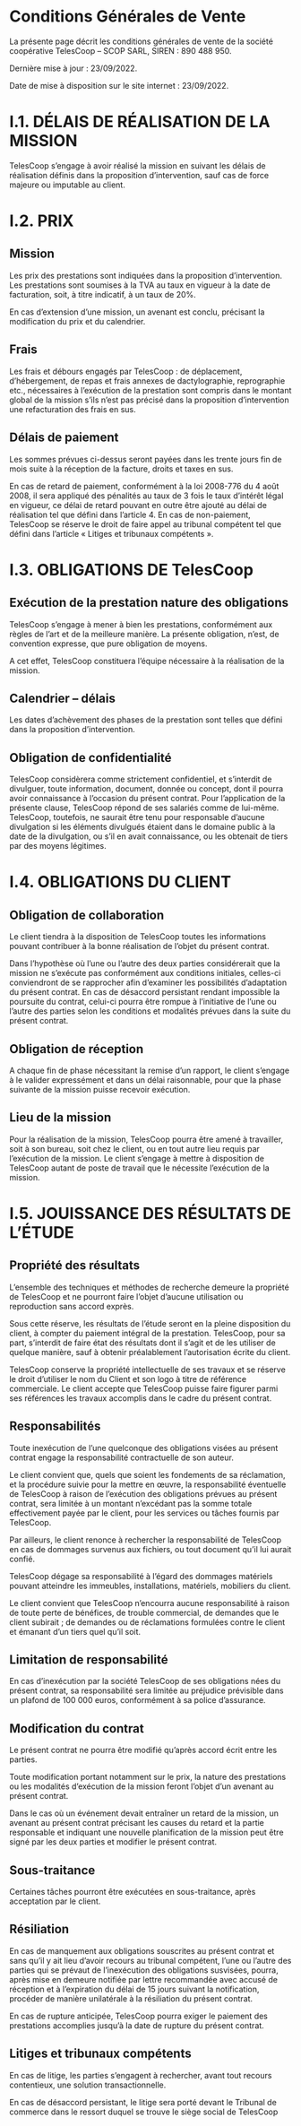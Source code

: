 # Conditions Générales de Vente
La présente page décrit les conditions générales de vente de la société coopérative TelesCoop – SCOP SARL, SIREN : 890 488 950.

Dernière mise à jour : 23/09/2022.

Date de mise à disposition sur le site internet : 23/09/2022.

# I.1.  DÉLAIS DE RÉALISATION DE LA MISSION
TelesCoop s’engage à avoir réalisé la mission en suivant les délais de réalisation définis dans la proposition d’intervention, sauf cas de force majeure ou imputable au client.

# I.2.  PRIX
## Mission

Les prix des prestations sont indiquées dans la proposition d’intervention. Les prestations sont soumises à la TVA au taux en vigueur à la date de facturation, soit, à titre indicatif, à un taux de 20%.

En cas d’extension d’une mission, un avenant est conclu, précisant la modification du prix et du calendrier.

## Frais

Les frais et débours engagés par TelesCoop : de déplacement, d’hébergement, de repas et frais annexes de dactylographie, reprographie etc., nécessaires à l’exécution de la prestation sont compris dans le montant global de la mission s’ils n’est pas précisé dans la proposition d’intervention une refacturation des frais en sus.

## Délais de paiement

Les sommes prévues ci-dessus seront payées dans les trente jours fin de mois suite à la réception de la facture, droits et taxes en sus.

En cas de retard de paiement, conformément à la loi 2008-776 du 4 août 2008, il sera appliqué des pénalités au taux de 3 fois le taux d’intérêt légal en vigueur, ce délai de retard pouvant en outre être ajouté au délai de réalisation tel que défini dans l’article 4. En cas de non-paiement, TelesCoop se réserve le droit de faire appel au tribunal compétent tel que défini dans l’article « Litiges et tribunaux compétents ».

# I.3.  OBLIGATIONS DE TelesCoop
## Exécution de la prestation nature des obligations

TelesCoop s’engage à mener à bien les prestations, conformément aux règles de l’art et de la meilleure manière. La présente obligation, n’est, de convention expresse, que pure obligation de moyens.

A cet effet, TelesCoop constituera l’équipe nécessaire à la réalisation de la mission.

## Calendrier – délais

Les dates d’achèvement des phases de la prestation sont telles que défini dans la proposition d’intervention.

## Obligation de confidentialité

TelesCoop considèrera comme strictement confidentiel, et s’interdit de divulguer, toute information, document, donnée ou concept, dont il pourra avoir connaissance à l’occasion du présent contrat. Pour l’application de la présente clause, TelesCoop répond de ses salariés comme de lui-même. TelesCoop, toutefois, ne saurait être tenu pour responsable d’aucune divulgation si les éléments divulgués étaient dans le domaine public à la date de la divulgation, ou s’il en avait connaissance, ou les obtenait de tiers par des moyens légitimes.

# I.4.  OBLIGATIONS DU CLIENT
## Obligation de collaboration

Le client tiendra à la disposition de TelesCoop toutes les informations pouvant contribuer à la bonne réalisation de l’objet du présent contrat.

Dans l’hypothèse où l’une ou l’autre des deux parties considérerait que la mission ne s’exécute pas conformément aux conditions initiales, celles-ci conviendront de se rapprocher afin d’examiner les possibilités d’adaptation du présent contrat. En cas de désaccord persistant rendant impossible la poursuite du contrat, celui-ci pourra être rompue à l’initiative de l’une ou l’autre des parties selon les conditions et modalités prévues dans la suite du présent contrat.

## Obligation de réception

A chaque fin de phase nécessitant la remise d’un rapport, le client s’engage à le valider expressément et dans un délai raisonnable, pour que la phase suivante de la mission puisse recevoir exécution.

## Lieu de la mission

Pour la réalisation de la mission, TelesCoop  pourra être amené à travailler, soit à son bureau, soit chez le client, ou en tout autre lieu requis par l’exécution de la mission. Le client s’engage à mettre à disposition de TelesCoop autant de poste de travail que le nécessite l’exécution de la mission.

# I.5.  JOUISSANCE DES RÉSULTATS DE L’ÉTUDE
## Propriété des résultats

L’ensemble des techniques et méthodes de recherche demeure la propriété de TelesCoop et ne pourront faire l’objet d’aucune utilisation ou reproduction sans accord exprès.

Sous cette réserve, les résultats de l’étude seront en la pleine disposition du client, à compter du paiement intégral de la prestation. TelesCoop, pour sa part, s’interdit de faire état des résultats dont il s’agit et de les utiliser de quelque manière, sauf à obtenir préalablement l’autorisation écrite du client.

TelesCoop conserve la propriété intellectuelle de ses travaux et se réserve le droit d’utiliser le nom du Client et son logo à titre de référence commerciale. Le client accepte que TelesCoop puisse faire figurer parmi ses références les travaux accomplis dans le cadre du présent contrat.

## Responsabilités

Toute inexécution de l’une quelconque des obligations visées au présent contrat engage la responsabilité contractuelle de son auteur.

Le client convient que, quels que soient les fondements de sa réclamation, et la procédure suivie pour la mettre en œuvre, la responsabilité éventuelle de TelesCoop à raison de l’exécution des obligations prévues au présent contrat, sera limitée à un montant n’excédant pas la somme totale effectivement payée par le client, pour les services ou tâches fournis par TelesCoop.

Par ailleurs, le client renonce à rechercher la responsabilité de TelesCoop en cas de dommages survenus aux fichiers, ou tout document qu’il lui aurait confié.

TelesCoop dégage sa responsabilité à l’égard des dommages matériels pouvant atteindre les immeubles, installations, matériels, mobiliers du client.

Le client convient que TelesCoop n’encourra aucune responsabilité à raison de toute perte de bénéfices, de trouble commercial, de demandes que le client subirait ; de demandes ou de réclamations formulées contre le client et émanant d’un tiers quel qu’il soit.

## Limitation de responsabilité

En cas d’inexécution par la société TelesCoop de ses obligations nées du présent contrat, sa responsabilité sera limitée au préjudice prévisible dans un plafond de 100 000 euros, conformément à sa police d’assurance.

## Modification du contrat

Le présent contrat ne pourra être modifié qu’après accord écrit entre les parties.

Toute modification portant notamment sur le prix, la nature des prestations ou les modalités d’exécution de la mission feront l’objet d’un avenant au présent contrat.

Dans le cas où un événement devait entraîner un retard de la mission, un avenant au présent contrat précisant les causes du retard et la partie responsable et indiquant une nouvelle planification de la mission peut être signé par les deux parties et modifier le présent contrat.

## Sous-traitance

Certaines tâches pourront être exécutées en sous-traitance, après acceptation par le client.

## Résiliation

En cas de manquement aux obligations souscrites au présent contrat et sans qu’il y ait lieu d’avoir recours au tribunal compétent, l’une ou l’autre des parties qui se prévaut de l’inexécution des obligations susvisées, pourra, après mise en demeure notifiée par lettre recommandée avec accusé de réception et à l’expiration du délai de 15 jours suivant la notification, procéder de manière unilatérale à la résiliation du présent contrat.

En cas de rupture anticipée, TelesCoop pourra exiger le paiement des prestations accomplies jusqu’à la date de rupture du présent contrat.

## Litiges et tribunaux compétents

En cas de litige, les parties s’engagent à rechercher, avant tout recours contentieux, une solution transactionnelle.

En cas de désaccord persistant, le litige sera porté devant le Tribunal de commerce dans le ressort duquel se trouve le siège social de TelesCoop
